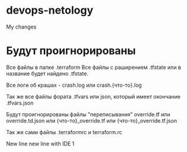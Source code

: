 # devops-netology
My changes

# Будут проигнорированы
Все файлы в папке .terraform
Все файлы с раширением .tfstate или в название будет найдено .tfstate.

Все логи об крашах - crash.log или crash.{что-то}.log

Так же все файлы фората .tfvars или json, который имеет окончание .tfvars.json

Будут проигнорированы файлы "переписывания" override.tf или override.td.json или {что-то}_override.tf или {что-то}_override.tf.json

Так же сами файлы .terraformrc и terraform.rc

New line
new line with IDE 1